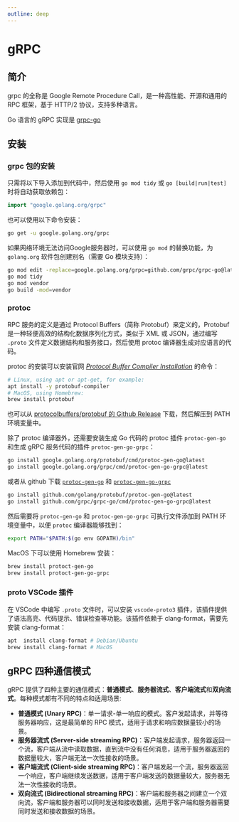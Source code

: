 ```yaml
---
outline: deep
---
```


# gRPC

## 简介

grpc 的全称是 Google Remote Procedure Call，是一种高性能、开源和通用的 RPC 框架，基于 HTTP/2 协议，支持多种语言。

Go 语言的 gRPC 实现是 [grpc-go](https://github.com/grpc/grpc-go)

## 安装

### grpc 包的安装

只需将以下导入添加到代码中，然后使用 `go mod tidy` 或 `go [build|run|test]` 时将自动获取依赖包：
```go
import "google.golang.org/grpc"
```

也可以使用以下命令安装：
```bash
go get -u google.golang.org/grpc
```

如果网络环境无法访问Google服务器时，可以使用 `go mod` 的替换功能，为 `golang.org` 软件包创建别名（需要 Go 模块支持）：
```bash
go mod edit -replace=google.golang.org/grpc=github.com/grpc/grpc-go@latest
go mod tidy
go mod vendor
go build -mod=vendor
```

### protoc

RPC 服务的定义是通过 Protocol Buffers（简称 Protobuf）来定义的，Protobuf 是一种轻便高效的结构化数据序列化方式，类似于 XML 或 JSON，通过编写 `.proto` 文件定义数据结构和服务接口，然后使用 protoc 编译器生成对应语言的代码。

protoc 的安装可以安装官网 [_Protocol Buffer Compiler Installation_](https://grpc.io/docs/protoc-installation/) 的命令：
```bash
# Linux, using apt or apt-get, for example:
apt install -y protobuf-compiler
# MacOS, using Homebrew:
brew install protobuf
```
也可以从 [protocolbuffers/protobuf 的 Github Release](https://github.com/protocolbuffers/protobuf/releases) 下载，然后解压到 PATH 环境变量中。

除了 protoc 编译器外，还需要安装生成 Go 代码的 protoc 插件 `protoc-gen-go` 和生成 gRPC 服务代码的插件 `protoc-gen-go-grpc`：
```bash
go install google.golang.org/protobuf/cmd/protoc-gen-go@latest
go install google.golang.org/grpc/cmd/protoc-gen-go-grpc@latest
```

或者从 github 下载 [`protoc-gen-go`](https://github.com/golang/protobuf) 和 [`protoc-gen-go-grpc`](https://github.com/grpc/grpc-go/tree/master/cmd/protoc-gen-go-grpc)
```bash
go install github.com/golang/protobuf/protoc-gen-go@latest
go install github.com/grpc/grpc-go/cmd/protoc-gen-go-grpc@latest
```

然后需要将 `protoc-gen-go` 和 `protoc-gen-go-grpc` 可执行文件添加到 PATH 环境变量中，以便 `protoc` 编译器能够找到：
```bash
export PATH="$PATH:$(go env GOPATH)/bin"
```

MacOS 下可以使用 Homebrew 安装：
```bash
brew install protoct-gen-go
brew install protoct-gen-go-grpc
```

### proto VSCode 插件

在 VSCode 中编写 `.proto` 文件时，可以安装 `vscode-proto3` 插件，该插件提供了语法高亮、代码提示、错误检查等功能。该插件依赖于 clang-format，需要先安装 clang-format：
```bash
apt  install clang-format # Debian/Ubuntu
brew install clang-format # MacOS
```

<!-- https://www.jianshu.com/p/15d153a77d88 -->


## gRPC 四种通信模式

gRPC 提供了四种主要的通信模式：**普通模式**、**服务器流式**、**客户端流式**和**双向流式**。每种模式都有不同的特点和适用场景:
- **普通模式 (Unary RPC)**：单一请求-单一响应的模式。客户发起请求，并等待服务器响应，这是最简单的 RPC 模式，适用于请求和响应数据量较小的场景。
- **服务器流式 (Server-side streaming RPC)**：客户端发起请求，服务器返回一个流，客户端从流中读取数据，直到流中没有任何消息，适用于服务器返回的数据量较大，客户端无法一次性接收的场景。
- **客户端流式 (Client-side streaming RPC)**：客户端发起一个流，服务器返回一个响应，客户端继续发送数据，适用于客户端发送的数据量较大，服务器无法一次性接收的场景。
- **双向流式 (Bidirectional streaming RPC)**：客户端和服务器之间建立一个双向流，客户端和服务器可以同时发送和接收数据，适用于客户端和服务器需要同时发送和接收数据的场景。

